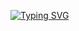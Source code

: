[![Typing SVG](https://readme-typing-svg.demolab.com?font=Open+Sans&weight=600&pause=500&color=2DA44E&width=435&lines=Hi+there!+%F0%9F%91%8B)](https://git.io/typing-svg)

<!--
**eriktambla/eriktambla** is a ✨ _special_ ✨ repository because its `README.md` (this file) appears on your GitHub profile.

Here are some ideas to get you started:

- 🔭 I’m currently working on ...
- 🌱 I’m currently learning ...
- 👯 I’m looking to collaborate on ...
- 🤔 I’m looking for help with ...
- 💬 Ask me about ...
- 📫 How to reach me: ...
- 😄 Pronouns: ...
- ⚡ Fun fact: ...
-->
